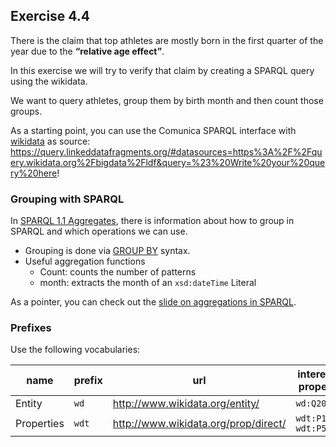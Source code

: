 ## Exercise 4.4

There is the claim that top athletes are mostly born in the first quarter of the year due to the **“relative age effect”**.

In this exercise we will try to verify that claim by creating a SPARQL query using the wikidata.

We want to query athletes, group them by birth month and then count those groups.

As a starting point, you can use the Comunica SPARQL interface with [wikidata](https://query.wikidata.org/bigdata/ldf) as source: 
https://query.linkeddatafragments.org/#datasources=https%3A%2F%2Fquery.wikidata.org%2Fbigdata%2Fldf&query=%23%20Write%20your%20query%20here!

### Grouping with SPARQL

In [SPARQL 1.1 Aggregates](https://www.w3.org/TR/2013/REC-sparql11-query-20130321/#aggregates), there is information about how to group in SPARQL and which operations we can use.

* Grouping is done via [GROUP BY](https://www.w3.org/TR/2013/REC-sparql11-query-20130321/#groupby) syntax.
* Useful aggregation functions
  * Count: counts the number of patterns
  * month: extracts the month of an `xsd:dateTime` Literal

As a pointer, you can check out the [slide on aggregations in SPARQL](https://dexagod.github.io/VAIA-class5/#sparql-aggregators-example).

### Prefixes
Use the following vocabularies: 

| name       | prefix | url                                  | interesting properties | site                                                   |
| ---------- | ------ | ------------------------------------ | ---------------------- | ------------------------------------------------------ |
| Entity     | `wd`   | http://www.wikidata.org/entity/      | `wd:Q2066131`          | https://www.wikidata.org/wiki/Wikidata:SPARQL_tutorial |
| Properties | `wdt`  | http://www.wikidata.org/prop/direct/ | `wdt:P106` `wdt:P569`  | https://www.wikidata.org/wiki/Wikidata:SPARQL_tutorial |